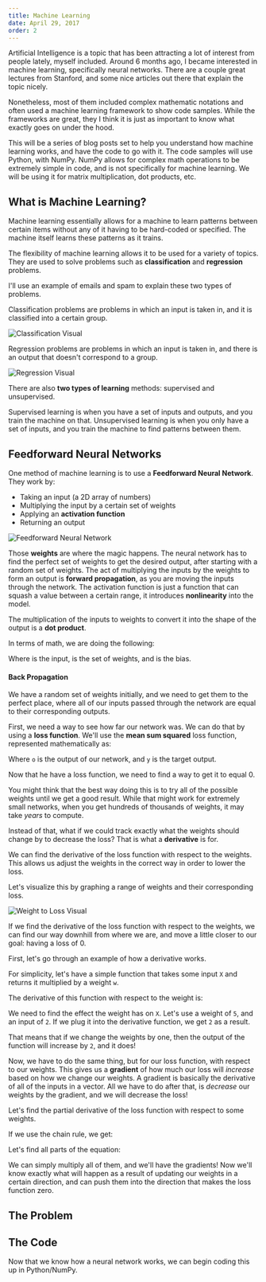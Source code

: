 ```yaml
---
title: Machine Learning
date: April 29, 2017
order: 2
---
```


Artificial Intelligence is a topic that has been attracting a lot of interest from people lately, myself included. Around 6 months ago, I became interested in machine learning, specifically neural networks. There are a couple great lectures from Stanford, and some nice articles out there that explain the topic nicely.

Nonetheless, most of them included complex mathematic notations and often used a machine learning framework to show code samples. While the frameworks are great, they I think it is just as important to know what exactly goes on under the hood.

This will be a series of blog posts set to help you understand how machine learning works, and have the code to go with it. The code samples will use Python, with NumPy. NumPy allows for complex math operations to be extremely simple in code, and is not specifically for machine learning. We will be using it for matrix multiplication, dot products, etc.

## What is Machine Learning?

Machine learning essentially allows for a machine to learn patterns between certain items without any of it having to be hard-coded or specified. The machine itself learns these patterns as it trains.

The flexibility of machine learning allows it to be used for a variety of topics. They are used to solve problems such as **classification** and **regression** problems.

I'll use an example of emails and spam to explain these two types of problems.

Classification problems are problems in which an input is taken in, and it is classified into a certain group.

![Classification Visual](../img/machine-learning/classification.svg)

Regression problems are problems in which an input is taken in, and there is an output that doesn't correspond to a group.

![Regression Visual](../img/machine-learning/regression.svg)

There are also **two types of learning** methods: supervised and unsupervised.

Supervised learning is when you have a set of inputs and outputs, and you train the machine on that. Unsupervised learning is when you only have a set of inputs, and you train the machine to find patterns between them.

## Feedforward Neural Networks

One method of machine learning is to use a **Feedforward Neural Network**. They work by:

* Taking an input (a 2D array of numbers)
* Multiplying the input by a certain set of weights
* Applying an **activation function**
* Returning an output

![Feedforward Neural Network](../img/machine-learning/FeedForwardNeuralNetwork.svg)

Those **weights** are where the magic happens. The neural network has to find the perfect set of weights to get the desired output, after starting with a random set of weights. The act of multiplying the inputs by the weights to form an output is **forward propagation**, as you are moving the inputs through the network. The activation function is just a function that can squash a value between a certain range, it introduces **nonlinearity** into the model.

The multiplication of the inputs to weights to convert it into the shape of the output is a **dot product**.

In terms of math, we are doing the following:

<script type="math/tex">activation((X W_h) + b_h)</script>

Where <script type="math/tex">X</script> is the input, <script type="math/tex">W_h</script> is the set of weights, and <script type="math/tex">b_h</script> is the bias.

#### Back Propagation

We have a random set of weights initially, and we need to get them to the perfect place, where all of our inputs passed through the network are equal to their corresponding outputs.

First, we need a way to see how far our network was. We can do that by using a **loss function**. We'll use the **mean sum squared** loss function, represented mathematically as:

<script type="math/tex">l(o, y) = \sum 0.5(o - y)^2</script>

Where `o` is the output of our network, and `y` is the target output.

Now that he have a loss function, we need to find a way to get it to equal 0.

You might think that the best way doing this is to try all of the possible weights until we get a good result. While that might work for extremely small networks, when you get hundreds of thousands of weights, it may take _years_ to compute.

Instead of that, what if we could track exactly what the weights should change by to decrease the loss? That is what a **derivative** is for.

We can find the derivative of the loss function with respect to the weights. This allows us adjust the weights in the correct way in order to lower the loss.

Let's visualize this by graphing a range of weights and their corresponding loss.

![Weight to Loss Visual](../img/machine-learning/weightToLoss.svg)

If we find the derivative of the loss function with respect to the weights, we can find our way downhill from where we are, and move a little closer to our goal: having a loss of 0.

First, let's go through an example of how a derivative works.

For simplicity, let's have a simple function that takes some input `X` and returns it multiplied by a weight `w`.

<script type="math/tex">f(X, w) = X w</script>

The derivative of this function with respect to the weight is:

<script type="math/tex">\frac{\partial f}{\partial w} = X</script>

We need to find the effect the weight has on `X`. Let's use a weight of `5`, and an input of `2`. If we plug it into the derivative function, we get `2` as a result.

That means that if we change the weights by one, then the output of the function will increase by `2`, and it does!

Now, we have to do the same thing, but for our loss function, with respect to our weights. This gives us a **gradient** of how much our loss will _increase_ based on how we change our weights. A gradient is basically the derivative of all of the inputs in a vector. All we have to do after that, is _decrease_ our weights by the gradient, and we will decrease the loss!

Let's find the partial derivative of the loss function with respect to some weights.

<script type="math/tex">\frac{\partial l}{\partial w}</script>

If we use the chain rule, we get:

<script type="math/tex">\frac{\partial l}{\partial w} = \frac{\partial l}{\partial o} * \frac{\partial o}{\partial h} * \frac{\partial h}{\partial w}</script>

Let's find all parts of the equation:

<script type="math/tex">\frac{\partial l}{\partial o} = o - y\\
\frac{\partial o}{\partial h} = \frac{e^{-o}}{\left(1\ +e^{-o}\right)^2}\\
\frac{\partial h}{\partial w} = X^\intercal
</script>

We can simply multiply all of them, and we'll have the gradients! Now we'll know exactly what will happen as a result of updating our weights in a certain direction, and can push them into the direction that makes the loss function zero.

## The Problem



## The Code

Now that we know how a neural network works, we can begin coding this up in Python/NumPy.

<script src="https://cdnjs.cloudflare.com/ajax/libs/mathjax/2.7.1/MathJax.js?config=TeX-AMS-MML_HTMLorMML"></script>

